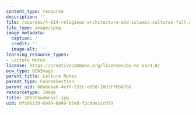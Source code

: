 ```yaml
---
content_type: resource
description: ''
file: /courses/4-614-religious-architecture-and-islamic-cultures-fall-2002/8fc0613869990d49b5edf2cdde1ccd79_3053thumbnail.jpg
file_type: image/jpeg
image_metadata:
  caption: ''
  credit: ''
  image-alt: ''
learning_resource_types:
- Lecture Notes
license: https://creativecommons.org/licenses/by-nc-sa/4.0/
ocw_type: OCWImage
parent_title: Lecture Notes
parent_type: CourseSection
parent_uid: 68abeaab-4eff-532c-e858-18d3ffb567bd
resourcetype: Image
title: 3053thumbnail.jpg
uid: 8fc06138-6999-0d49-b5ed-f2cdde1ccd79
---
```

